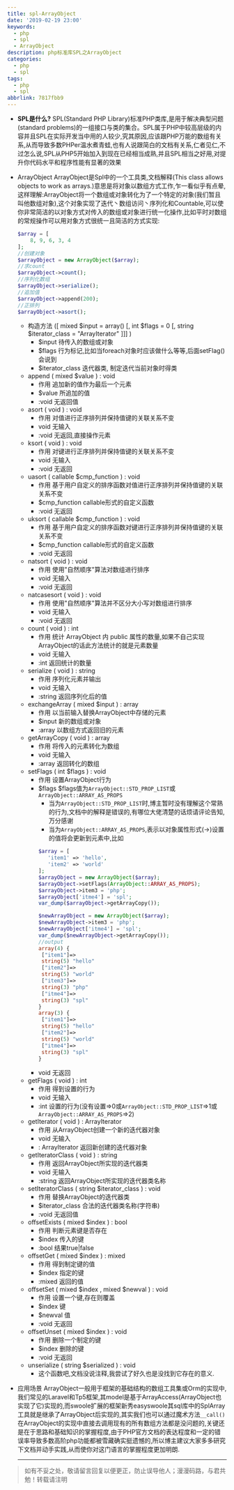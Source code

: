 ```yaml
---
title: spl-ArrayObject
date: '2019-02-19 23:00'
keywords:
  - php
  - spl
  - ArrayObject
description: php标准库SPL之ArrayObject
categories:
  - php
  - spl
tags:
  - php
  - spl
abbrlink: 7817fbb9
---
```


- **SPL是什么?**
	SPL(Standard PHP Library)标准PHP类库,是用于解决典型问题(standard problems)的一组接口与类的集合。SPL属于PHP中较高层级的内容并且SPL在实际开发当中用的人较少,究其原因,应该跟PHP万能的数组有关系,从而导致多数PHPer温水煮青蛙,也有人说跟简白的文档有关系,仁者见仁,不过怎么说,SPL从PHP5开始加入到现在已经相当成熟,并且SPL相当之好用,对提升你代码水平和程序性能有显著的效果

- ArrayObject
	ArrayObject是Spl中的一个工具类,文档解释(This class allows objects to work as arrays.)意思是将对象以数组方式工作,乍一看似乎有点晕,这样理解:ArrayObject将一个数组或对象转化为了一个特定的对象(我们暂且叫他数组对象),这个对象实现了迭代丶数组访问丶序列化和Countable,可以使你非常简洁的以对象方式对传入的数组或对象进行统一化操作,比如平时对数组的常规操作可以用对象方式很统一且简洁的方式实现:
	```php
	$array = [
		8, 9, 6, 3, 4
	];
	//创建对象
	$arrayObject = new ArrayObject($array);
	//求count
	$arrayObject->count();
	//序列化数组
	$arrayObject->serialize();
	//追加值
	$arrayObject->append(200);
	//正排列
	$arrayObject->asort();
	```
	- 构造方法 ([ mixed $input = array() [, int $flags = 0 [, string $iterator_class = "ArrayIterator" ]]] )
		- $input
			待传入的数组或对象
		- $flags
			行为标记,比如当foreach对象时应该做什么等等,后面setFlag()会说到
		- $iterator_class
			迭代器类, 制定迭代当前对象时得类
	- append ( mixed $value ) : void
		- 作用
			追加新的值作为最后一个元素
		- $value
			所追加的值
		- :void
			无返回值
	- asort ( void ) : void
		- 作用
			对值进行正序排列并保持值键的关联关系不变
		- void
			无输入
		- :void
			无返回,直接操作元素
	- ksort ( void ) : void
		- 作用
			对键进行正序排列并保持值键的关联关系不变
		- void
			无输入
		- :void
			无返回
	- uasort ( callable $cmp_function ) : void
		- 作用
			基于用户自定义的排序函数对值进行正序排列并保持值键的关联关系不变
		- $cmp_function
			callable形式的自定义函数
		- :void
			无返回
	- uksort ( callable $cmp_function ) : void
		- 作用
			基于用户自定义的排序函数对键进行正序排列并保持值键的关联关系不变
		- $cmp_function
			callable形式的自定义函数
		- :void
			无返回
	- natsort ( void ) : void
		- 作用
			使用"自然顺序"算法对数组进行排序
		- void
			无输入
		- :void
			无返回	
	- natcasesort ( void ) : void
		- 作用
			使用"自然顺序"算法并不区分大小写对数组进行排序
		- void
			无输入
		- :void
			无返回	
	- count ( void ) : int
		- 作用
			统计 ArrayObject 内 public 属性的数量,如果不自己实现ArrayObject的话此方法统计的就是元素数量
		- void
			无输入
		- :int
			返回统计的数量	
	- serialize ( void ) : string
		- 作用
			序列化元素并输出
		- void
			无输入
		- :string
			返回序列化后的值
	- exchangeArray ( mixed $input ) : array
		- 作用
			以当前输入替换ArrayObject中存储的元素
		- $input
			新的数组或对象
		- :array
			以数组方式返回旧的元素
	- getArrayCopy ( void ) : array
		- 作用
			将传入的元素转化为数组
		- void
			无输入
		- :array
			返回转化的数组
	- setFlags ( int $flags ) : void
		- 作用
			设置ArrayObject行为
		- $flags
			$flags值为```ArrayObject::STD_PROP_LIST```或```ArrayObject::ARRAY_AS_PROPS```
			 - 当为```ArrayObject::STD_PROP_LIST```时,博主暂时没有理解这个常熟的行为,文档中的解释是错误的,有哪位大佬清楚的话烦请评论告知,万分感谢
			 - 当为```ArrayObject::ARRAY_AS_PROPS```,表示以对象属性形式(->)设置的值将会更新到元素中,比如
			 ```php
			 $array = [
				'item1' => 'hello',
				'item2' => 'world'
			];
			$arrayObject = new ArrayObject($array);
			$arrayObject->setFlags(ArrayObject::ARRAY_AS_PROPS);
			$arrayObject->item3 = 'php';
			$arrayObject['itme4'] = 'spl';
			var_dump($arrayObject->getArrayCopy());
			
			$newArrayObject = new ArrayObject($array);
			$newArrayObject->item3 = 'php';
			$newArrayObject['itme4'] = 'spl';
			var_dump($newArrayObject->getArrayCopy());
			//output
			array(4) {
			  ["item1"]=>
			  string(5) "hello"
			  ["item2"]=>
			  string(5) "world"
			  ["item3"]=>
			  string(3) "php"
			  ["itme4"]=>
			  string(3) "spl"
			}
			array(3) {
			  ["item1"]=>
			  string(5) "hello"
			  ["item2"]=>
			  string(5) "world"
			  ["itme4"]=>
			  string(3) "spl"
			}

			 ```
		- void
			无返回
	- getFlags ( void ) : int
		- 作用
			得到设置的行为
		- void
			无输入
		- :int
			设置的行为(没有设置=>0或```ArrayObject::STD_PROP_LIST```=>1或```ArrayObject::ARRAY_AS_PROPS```=>2)
	- getIterator ( void ) : ArrayIterator
		- 作用
			从ArrayObject创建一个新的迭代器对象
		- void
			无输入
		- : ArrayIterator
			返回新创建的迭代器对象
	- getIteratorClass ( void ) : string
		- 作用
			返回ArrayObject所实现的迭代器类
		- void
			无输入
		- :string
			返回ArrayObject所实现的迭代器类名称
	- setIteratorClass ( string $iterator_class ) : void
		- 作用
			替换ArrayObject的迭代器类
		- $iterator_class
			合法的迭代器类名称(字符串)
		- :void
			无返回值
	- offsetExists ( mixed $index ) : bool
		- 作用
			判断元素键是否存在
		- $index
			传入的键
		- :bool
			结果true|false
	- offsetGet ( mixed $index ) : mixed
		- 作用
			得到制定键的值
		- $index
			指定的键
		- :mixed
			返回的值
	- offsetSet ( mixed $index , mixed $newval ) : void
		- 作用
			设置一个键,存在则覆盖
		- $index
			键
		- $newval
			值
		- :void
			无返回
	- offsetUnset ( mixed $index ) : void
		- 作用
			删除一个制定的键
		- $index
			删除的键
		- :void
			无返回
	- unserialize ( string $serialized ) : void
		- 这个函数吧,文档没说注释,我尝试了好久也是没找到它存在的意义.
- 应用场景
	ArrayObject一般用于框架的基础结构的数组工具集或Orm的实现中,我们常见的Laravel和Tp5框架,其model是基于ArrayAccess(ArrayObject也实现了它)实现的,而swoole扩展的框架新秀easyswoole其sql库中的SplArray工具就是继承了ArrayObject后实现的,其实我们也可以通过魔术方法```__call()```在ArrayObject的实现中直接去调用现有的所有数组方法都是没问题的,关键还是在于思路和基础知识的掌握程度,由于PHP官方文档的表达程度和一定的错误率导致多数高阶php功能都被雪藏确实挺遗憾的,所以博主建议大家多多研究下文档并动手实践,从而使你对这门语言的掌握程度更加明朗.
	
	----------

> 如有不妥之处，敬请留言回复以便更正，防止误导他人；漫漫码路，与君共勉！转载请注明

